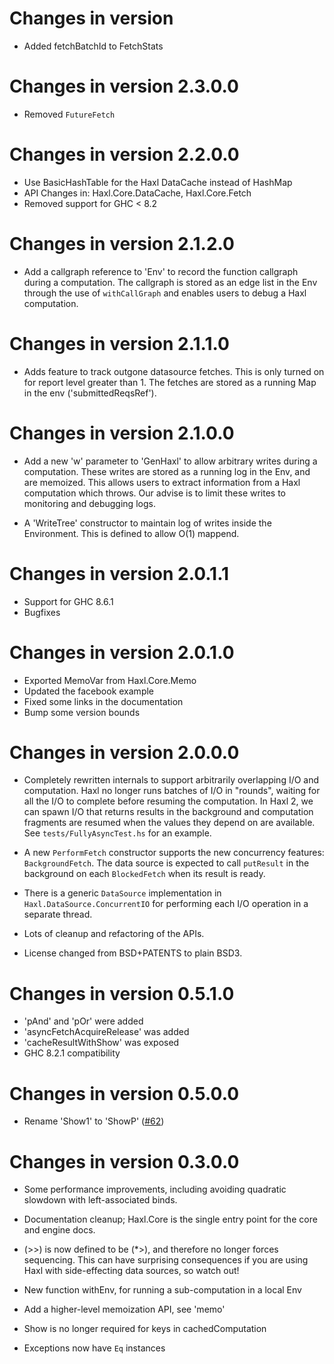# Changes in version <next>
  * Added fetchBatchId to FetchStats

# Changes in version 2.3.0.0
  * Removed `FutureFetch`

# Changes in version 2.2.0.0

  * Use BasicHashTable for the Haxl DataCache instead of HashMap
  * API Changes in: Haxl.Core.DataCache, Haxl.Core.Fetch
  * Removed support for GHC < 8.2

# Changes in version 2.1.2.0

  * Add a callgraph reference to 'Env' to record the function callgraph during a
    computation. The callgraph is stored as an edge list in the Env through the
    use of `withCallGraph` and enables users to debug a Haxl computation.

# Changes in version 2.1.1.0
  * Adds feature to track outgone datasource fetches. This is only turned on
    for report level greater than 1. The fetches are stored as a running Map
    in the env ('submittedReqsRef').

# Changes in version 2.1.0.0

  * Add a new 'w' parameter to 'GenHaxl' to allow arbitrary writes during
    a computation. These writes are stored as a running log in the Env,
    and are memoized. This allows users to extract information from
    a Haxl computation which throws. Our advise is to limit these writes to
    monitoring and debugging logs.

  * A 'WriteTree' constructor to maintain log of writes inside the Environment.
    This is defined to allow O(1) mappend.

# Changes in version 2.0.1.1

  * Support for GHC 8.6.1
  * Bugfixes

# Changes in version 2.0.1.0

  * Exported MemoVar from Haxl.Core.Memo
  * Updated the facebook example
  * Fixed some links in the documentation
  * Bump some version bounds

# Changes in version 2.0.0.0

  * Completely rewritten internals to support arbitrarily overlapping
    I/O and computation.  Haxl no longer runs batches of I/O in
    "rounds", waiting for all the I/O to complete before resuming the
    computation. In Haxl 2, we can spawn I/O that returns results in
    the background and computation fragments are resumed when the
    values they depend on are available.  See
    `tests/FullyAsyncTest.hs` for an example.

  * A new `PerformFetch` constructor supports the new concurrency
    features: `BackgroundFetch`. The data source is expected to call
    `putResult` in the background on each `BlockedFetch` when its
    result is ready.

  * There is a generic `DataSource` implementation in
    `Haxl.DataSource.ConcurrentIO` for performing each I/O operation
    in a separate thread.

  * Lots of cleanup and refactoring of the APIs.

  * License changed from BSD+PATENTS to plain BSD3.

# Changes in version 0.5.1.0

  * 'pAnd' and 'pOr' were added
  * 'asyncFetchAcquireRelease' was added
  * 'cacheResultWithShow' was exposed
  * GHC 8.2.1 compatibility

# Changes in version 0.5.0.0
  * Rename 'Show1' to 'ShowP' ([#62](https://github.com/facebook/Haxl/issues/62))

# Changes in version 0.3.0.0

  * Some performance improvements, including avoiding quadratic
    slowdown with left-associated binds.

  * Documentation cleanup; Haxl.Core is the single entry point for the
    core and engine docs.

  * (>>) is now defined to be (*>), and therefore no longer forces
    sequencing.  This can have surprising consequences if you are
    using Haxl with side-effecting data sources, so watch out!

  * New function withEnv, for running a sub-computation in a local Env

  * Add a higher-level memoization API, see 'memo'

  * Show is no longer required for keys in cachedComputation

  * Exceptions now have `Eq` instances

